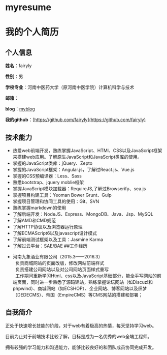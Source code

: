 # myresume
我的个人简历
======================

## 个人信息

**姓名**：fairyly

**性别**：男

**学校专业**：河南中医药大学（原河南中医学院）计算机科学与技术

**邮箱**：

**blog**：[myblog](https://fairyly.github.io/myblog)

**我的github**：[https://github.com/fairyly](https://github.com/fairyly)

## 技术能力

* 热爱web前端开发，熟练掌握JavaScript、HTMl、CSS以及JavaScript框架来搭建web应用。了解原生JavaScript和JavaScript类库的使用。
* 掌握的JavaScript类库：jQuery、Zepto
* 掌握的JavaScript框架：Angular.js，了解过React.js、Vue.js
* 掌握的CSS预编译器：Less、Sass
* 熟悉bootstrap、jquery moblie框架
* 掌握JavaScript模块加载器：RequireJS,了解过Browserify、sea.js
* 掌握项目构建工具：Yeoman Bower Grunt、Gulp
* 掌握项目管理和协同工具的使用：Git、SVN
* 熟练掌握markdown的使用
* 了解后端开发：NodeJS、Express、MongoDB、Java、Jsp、MySQL
* 了解AMD和CMD规范
* 了解HTTP协议以及浏览器运行原理
* 了解ECMAScript6以及javascript设计模式
* 了解前端测试框架以及工具：Jasmine Karma
* 了解过云平台：SAE/BAE
##工作经历

- 河南九象酒业有限公司（2015.3——2016.3）  
    负责商城网站的页面改版，修改网站前端样式  
    负责搭建公司网站以及对公司网站页面样式重写   
    工作期间重新学习Html、css以及JavaScript基础部分，能全手写网站的前端页面，同时进一步熟悉了源码建站，熟练掌握论坛网站（如Discuz!和phpwind）、商城网站（如ECSHOP）、企业网站、博客网站以及织梦（DEDECMS）、帝国（EmpireCMS）等CMS网站的搭建和部署；

## 自我简介

正处于快速增长技能的阶段，对于web有着极高的热情，每天坚持学习web。

目前为止对于前端技术比较了解，目标是成为一名优秀的web全端工程师。

拥有较强的学习能力和沟通能力，能够比较良好的和团队成员协同完成开发。
